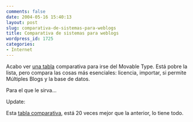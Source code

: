 ```yaml
---
comments: false
date: 2004-05-16 15:40:13
layout: post
slug: comparativa-de-sistemas-para-weblogs
title: Comparativa de sistemas para weblogs
wordpress_id: 1725
categories:
- Internet
---
```


Acabo ver [una tabla](http://www.megacity.org/blog/archives/001738.php) comparativa para irse del Movable Type. Está pobre la lista, pero compara las cosas más esenciales: licencia,  importar, si permite Múltiples Blogs y la base de datos.





Para el que le sirva…





Update:





Esta [tabla comparativa](http://www.asymptomatic.net/blogbreakdown.htm), está 20 veces mejor que la anterior, lo tiene todo.




 
